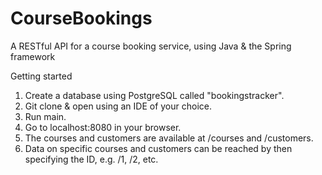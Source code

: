 # CourseBookings
A RESTful API for a course booking service, using Java &amp; the Spring framework 

Getting started 

1. Create a database using PostgreSQL called "bookingstracker". 
2. Git clone & open using an IDE of your choice. 
3. Run main. 
4. Go to localhost:8080 in your browser. 
5. The courses and customers are available at /courses and /customers.
6. Data on specific courses and customers can be reached by then specifying the ID, e.g. /1, /2, etc. 
